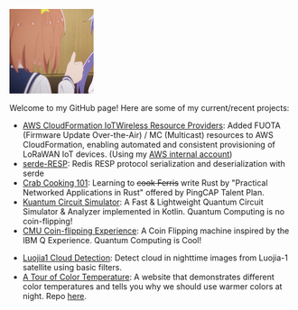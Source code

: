[<img src="https://raw.githubusercontent.com/DEDZTBH/DEDZTBH/master/mira.jpg" height="150"/>]()

Welcome to my GitHub page!
Here are some of my current/recent projects:

- [AWS CloudFormation IoTWireless Resource Providers](https://github.com/aws-cloudformation/aws-cloudformation-resource-providers-iotwireless/pull/13): Added FUOTA (Firmware Update Over-the-Air) / MC (Multicast) resources to AWS CloudFormation, enabling automated and consistent provisioning of LoRaWAN IoT devices. (Using my [AWS internal account](https://github.com/lpeiqi-amz))
- [serde-RESP](https://github.com/DEDZTBH/serde-RESP): Redis RESP protocol serialization and deserialization with serde
- [Crab Cooking 101](https://github.com/DEDZTBH-Talent-Plan-Rust): Learning to ~~cook Ferris~~ write Rust by "Practical
  Networked Applications in Rust" offered by PingCAP Talent Plan.
- [Kuantum Circuit Simulator](https://github.com/DEDZTBH/KuantumCircuitSim): A Fast & Lightweight Quantum Circuit
  Simulator & Analyzer implemented in Kotlin. Quantum Computing is no coin-flipping!
- [CMU Coin-flipping Experience](https://github.com/DEDZTBH/CMU_Coin-flipping_Experience): A Coin Flipping machine
  inspired by the IBM Q Experience. Quantum Computing is Cool!
<!-- - [minGPT Group Bot (server side)](https://github.com/DEDZTBH/minGPT-group-bot-server): q q 群 暴 论 b o t -
  简单几步训练你群专属的暴论人工智能(zhang)！
- [minGPT Group Bot (mirai side)](https://github.com/DEDZTBH/minGPT-group-bot-mirai): q q 群 暴 论 b o t (mirai端) -->
- [Luojia1 Cloud Detection](https://github.com/DEDZTBH/luojia1-cloud-detection): Detect cloud in nighttime images from
  Luojia-1 satellite using basic filters.
- [A Tour of Color Temperature](https://dedztbh.github.io/a-tour-of-color-temperature): A website that demonstrates
  different color temperatures and tells you why we should use warmer colors at night.
  Repo [here](https://github.com/DEDZTBH/a-tour-of-color-temperature).
